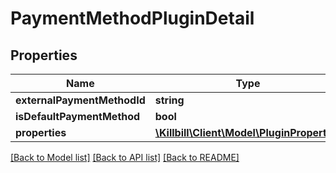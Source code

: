 # PaymentMethodPluginDetail

## Properties
Name | Type | Description | Notes
------------ | ------------- | ------------- | -------------
**externalPaymentMethodId** | **string** |  | [optional] 
**isDefaultPaymentMethod** | **bool** |  | [optional] 
**properties** | [**\Killbill\Client\Model\PluginProperty[]**](PluginProperty.md) |  | [optional] 

[[Back to Model list]](../README.md#documentation-for-models) [[Back to API list]](../README.md#documentation-for-api-endpoints) [[Back to README]](../README.md)

